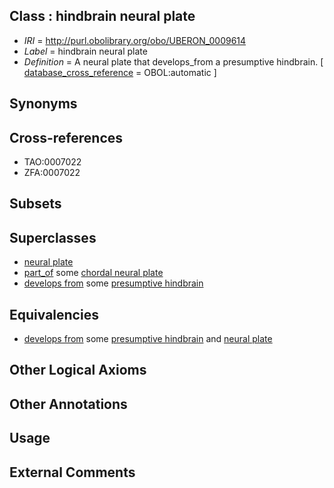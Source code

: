 
## Class : hindbrain neural plate

 * *IRI* = http://purl.obolibrary.org/obo/UBERON_0009614
 * *Label* = hindbrain neural plate
 * *Definition* = A neural plate that develops_from a presumptive hindbrain. [ [database_cross_reference](../../ef/oboInOwl#hasDbXref.md) = OBOL:automatic ]

## Synonyms


## Cross-references

 * TAO:0007022
 * ZFA:0007022

## Subsets


## Superclasses

 * [neural plate](../../UBERON/75/UBERON_0003075.md)
 * [part_of](../../BFO/50/BFO_0000050.md) some [chordal neural plate](../../UBERON/57/UBERON_0003057.md)
 * [develops from](../../RO/02/RO_0002202.md) some [presumptive hindbrain](../../UBERON/77/UBERON_0007277.md)

## Equivalencies

 * [develops from](../../RO/02/RO_0002202.md) some [presumptive hindbrain](../../UBERON/77/UBERON_0007277.md) and [neural plate](../../UBERON/75/UBERON_0003075.md)

## Other Logical Axioms


## Other Annotations


## Usage


## External Comments

